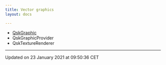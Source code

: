```yaml
---
title: Vector graphics
layout: docs

---
```







* [QskGraphic](/docs/classes/class_qsk_graphic/)
* QskGraphicProvider
* QskTextureRenderer 

-------------------------------

Updated on 23 January 2021 at 09:50:36 CET
